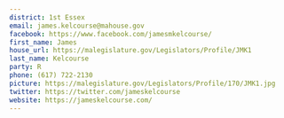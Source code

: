 ```yaml
---
district: 1st Essex
email: james.kelcourse@mahouse.gov
facebook: https://www.facebook.com/jamesmkelcourse/
first_name: James
house_url: https://malegislature.gov/Legislators/Profile/JMK1
last_name: Kelcourse
party: R
phone: (617) 722-2130
picture: https://malegislature.gov/Legislators/Profile/170/JMK1.jpg
twitter: https://twitter.com/jameskelcourse
website: https://jameskelcourse.com/
---
```


